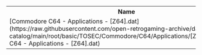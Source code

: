 <table>
<tr><th>Name</th><th>Size</th></tr>
<tr><td>[Commodore C64 - Applications - [Z64].dat](https://raw.githubusercontent.com/open-retrogaming-archive/dat-catalog/main/root/basic/TOSEC/Commodore/C64/Applications/[Z64]/Commodore C64 - Applications - [Z64].dat)</td><td>292648</td></tr>
</table>
